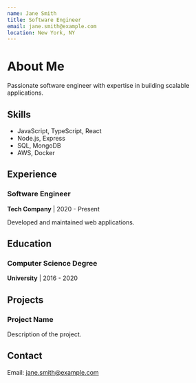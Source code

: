 ```yaml
---
name: Jane Smith
title: Software Engineer
email: jane.smith@example.com
location: New York, NY
---
```


# About Me

Passionate software engineer with expertise in building scalable applications.

## Skills

- JavaScript, TypeScript, React
- Node.js, Express
- SQL, MongoDB
- AWS, Docker

## Experience

### Software Engineer
**Tech Company** | 2020 - Present

Developed and maintained web applications.

## Education

### Computer Science Degree
**University** | 2016 - 2020

## Projects

### Project Name
Description of the project.

## Contact

Email: jane.smith@example.com

